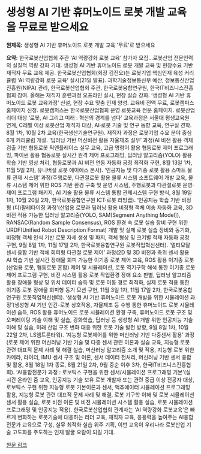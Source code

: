# 생성형 AI 기반 휴머노이드 로봇 개발 교육을 무료로 받으세요

**원제목:** 생성형 AI 기반 휴머노이드 로봇 개발 교육 '무료'로 받으세요

**요약:** 한국로봇산업협회 주관 ‘AI 역량강화 로봇 교육’ 참가자 모집…로봇산업 전문인력의 실질적 역량 강화 기대. 생성형 AI 기반 휴머노이드 로봇 개발 교육 및 현장수요 기반 재직자 무료 교육 제공. 한국로봇산업협회(회장 김진오)는 로봇기업 핵심인재 육성 커리큘럼 ‘AI 역량강화 로봇 교육’ 실시(21일 발표). 과학기술정보통신부 예산, 정보통신산업진흥원(NIPA) 관리, 한국로봇산업협회 주관, 한국로봇융합연구원, 한국IT비즈니스진흥협회 참여.  올해는 재직자 훈련과정 오프라인 실시, 현장 실습 강화. ‘생성형 AI 기반 휴머노이드 로봇 교육과정’ 신설, 현장 수요 맞춤 인재 양성. 교육비 전액 무료, 로봇캠퍼스 홈페이지 신청. 로봇캠퍼스는 한국로봇산업협회 운영 로봇교육 전문 홈페이지.  로봇산업 리더 대상 ‘로봇, AI 그리고 미래 : 혁신의 경계를 넘다’ 교육과정은 서울대 평생교육원 연계, C레벨 이상 로봇산업 재직자 대상, AI·로봇 기술 및 연구 동향 교육, 연구실 견학. 8월 1차, 10월 2차 교육(한국생산기술연구원). 재직자 과정은 로봇기업 수요 분야 중심 6개 커리큘럼 개설. ‘딥러닝 기반 머신비전 활용 자율제조 실무’ 과정(AI 비전 활용 객체 검출 기반 협동로봇 픽앤플레이스 실무 교육, 고급 명령어 활용 협동로봇 제어 프로그래밍, 파이썬 활용 협동로봇 실시간 원격 제어 프로그래밍, 딥러닝 알고리즘(YOLO) 활용 학습 기반 영상 처리, 협동로봇과 AI 비전 연동 자동화 공정 최적화 구현, 8월 13일 1차, 11월 5일 2차, 유니버설 로봇 에이에스 본사). ‘인공지능 및 다기종 로봇 활용 스마트 물류 관제 시스템’ 과정(주행로봇, 다관절로봇 활용 물류 시스템 소프트웨어 개발 교육, 물류 시스템 제어 위한 ROS 기반 환경 구축 및 운영 시스템, 주행로봇과 다관절로봇 운영·제어 프로그램 패키지, AI 기술 활용 물류 시스템 통합 관제시스템 구현 방식, 8월 19일 1차, 10월 20일 2차, 한국로봇융합연구원 ICT·로봇 리빙랩). ‘인공지능 학습 기반 비정형 (디)팔레타이징 과정’(산업용 로봇과 딥러닝 활용 비정형 객체 이송 자동화 교육, 3D 비전 적용 가능한 딥러닝 알고리즘(YOLO, SAM[Segment Anything Model]), RANSAC(Random Sample Consensus), ROS 환경 속 로봇 실습 장비 구현 위한 URDF(Unified Robot Description Format) 개발 및 실제 로봇 실습 장비와 동기화, 비정형 객체 인식 기반 로봇 자세 생성 및 파지, 객체 형상 및 크기별 적재 자동화 공정 구현, 9월 8일 1차, 11월 17일 2차, 한국로봇융합연구원 로봇직업혁신센터). ‘멀티모달 센서 융합 기반 객체 회피형 다관절 로봇 제어’ 과정(2D 및 3D 비전과 측위 센서 활용 AI 학습 기반 실시간 장애물 회피 가능한 이기종 로봇 제어 교육, ROS 활용 이기종 로봇(산업용 로봇, 협동로봇 혼합) 제어 및 시뮬레이션, 로봇 역기구학 해석 통한 이기종 로봇 제어 프로그램 구현, 비전 시스템 활용 로봇 작업환경 장애 요소 판별, 딥러닝 알고리즘 활용 장애물 형상 및 위치 데이터 습득 및 로봇 이동 경로 최적화, 실제 로봇 적용 통한 이기종 로봇 장애물 회피형 동기 모션 구현, 11월 3일 1차, 11월 17일 2차, 한국로봇융합연구원 로봇직업혁신센터). ‘생성형 AI 기반 휴머노이드 로봇 개발을 위한 시뮬레이션 과정’(생성형 AI 기반 인간-로봇 상호작용, 자율제조 등 수행 통한 휴머노이드 로봇 시뮬레이션 습득, ROS 활용 휴머노이드 로봇 시뮬레이션 환경 구축, 휴머노이드 로봇 구조 및 오퍼레이팅 기술 이해 및 실습, 강화학습, 딥러닝 등 생성형 AI 개발 위한 인공지능 기술 이해 및 실습, 미래 산업 구조 변화 대응 위한 로봇 기술 발전 방향, 9월 8일 1차, 10월 22일 2차, LS엠트론타워). ‘지능형 로봇제어를 위한 머신러닝 기반 다중센서 활용’ 과정(로봇 제어 위한 머신러닝 기반 기술 및 다중 센서 관련 이론과 실습 교육, 지능형 로봇 관련 대표적 문제 사례 및 해결 실습, 머신러닝 알고리즘 소개 및 적용, 지능형 로봇 위한 카메라, 라이더, IMU 센서 구조 및 이론, 센서 데이터 전처리, 머신러닝 기반 센서 융합 및 활용, 8월 18일 1차 종료, 8월 21일 2차, 9월 중순 이후 3차, 한국IT비즈니스진흥협회). ‘AI융합전문가 과정 : 로보틱스 구현을 위한 센서/시뮬레이션 프로그래밍 기본’(실시간 온라인 줌 교육, 인공지능 기술 보유 로봇 개발자 또는 관련 중급 이상 전공자 대상, 로보틱스 구현 위한 지능형 로봇 기본이론과 센서, 액추에이터 시뮬레이션 프로그래밍 활용, 지능형 로봇 관련 대표적 문제 사례 및 해결, 로봇 기구학 이해 및 로봇 시뮬레이션 센서 활용 실습, 로봇 비전 이론 및 비전 시뮬레이션 시스템 활용 실습, 로봇 시뮬레이션 프로그래밍 및 인공지능 적용). 한국로봇산업협회 관계자는 ‘AI 역량강화 로봇교육’은 빠르게 변화하는 로봇기술에 대응하는 리더 교육, 재직자 교육, 응용력을 높여주는 AI융합전문가 교육으로 구성, 실무 최적화 실습 위주 기획, 이번 교육이 우리나라 로봇산업 기술 고도화를 주도하는 인재 발굴 요람이 되길 기대.

[원문 링크](https://www.irobotnews.com/news/articleView.html?idxno=41316)

